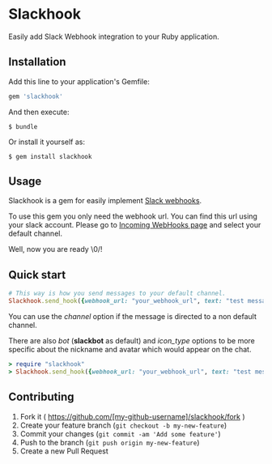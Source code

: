 # Slackhook

Easily add Slack Webhook integration to your Ruby application.

## Installation

Add this line to your application's Gemfile:

```ruby
gem 'slackhook'
```

And then execute:

    $ bundle

Or install it yourself as:

    $ gem install slackhook

## Usage

Slackhook is a gem for easily implement [Slack webhooks](https://api.slack.com/).

To use this gem you only need the webhook url. You can find this url using your slack account. Please go to [Incoming WebHooks page](https://dvz.slack.com/services/new/incoming-webhook) and select your default channel.

Well, now you are ready \0/!


## Quick start

```ruby
# This way is how you send messages to your default channel.
Slackhook.send_hook({webhook_url: "your_webhook_url", text: "test message"})`
```
You can use the *channel* option if the message is directed to a non default channel.

There are also *bot* (**slackbot** as default) and *icon_type* options to be more specific about the nickname and avatar which would appear on the chat.

```ruby
> require "slackhook"
> Slackhook.send_hook({webhook_url: "your_webhook_url", text: "test message", channel: "@urielable", bot: "testbot", icon_type: ":trollface:"})
```

## Contributing

1. Fork it ( https://github.com/[my-github-username]/slackhook/fork )
2. Create your feature branch (`git checkout -b my-new-feature`)
3. Commit your changes (`git commit -am 'Add some feature'`)
4. Push to the branch (`git push origin my-new-feature`)
5. Create a new Pull Request